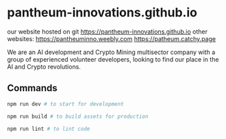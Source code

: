 # pantheum-innovations.github.io
our website hosted on git
https://pantheum-innovations.github.io
other websites:
https://pantheuminno.weebly.com
https://patheum.catchy.page

We are an AI development and Crypto Mining multisector company with a group of experienced volunteer developers, looking to find our place in the AI and Crypto revolutions. 

## Commands

```bash
npm run dev # to start for development
```

```bash
npm run build # to build assets for production
```

```bash
npm run lint # to lint code
```
